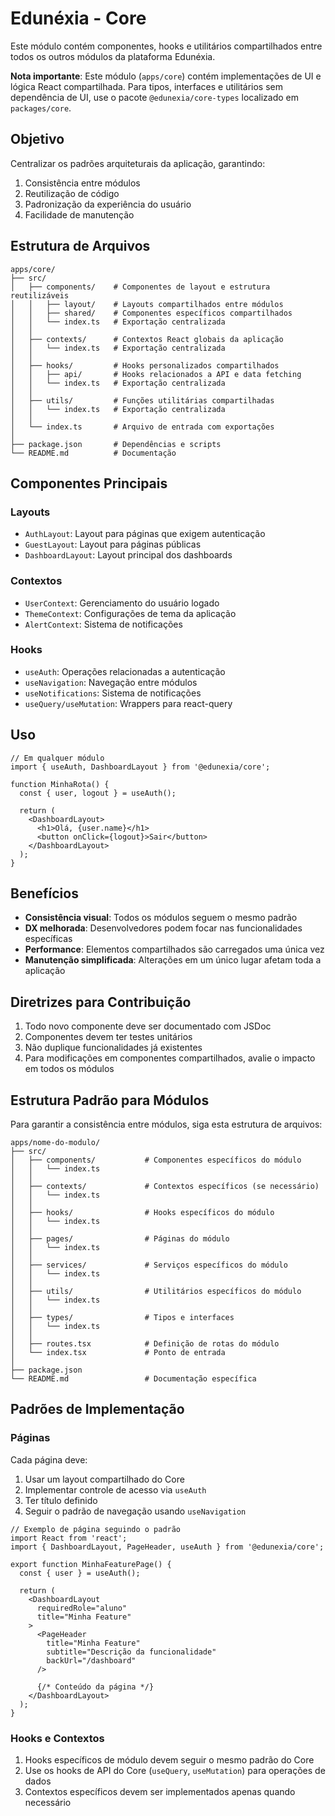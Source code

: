 # Edunéxia - Core

Este módulo contém componentes, hooks e utilitários compartilhados entre todos os outros módulos da plataforma Edunéxia.

**Nota importante**: Este módulo (`apps/core`) contém implementações de UI e lógica React compartilhada. Para tipos, interfaces e utilitários sem dependência de UI, use o pacote `@edunexia/core-types` localizado em `packages/core`.

## Objetivo

Centralizar os padrões arquiteturais da aplicação, garantindo:

1. Consistência entre módulos
2. Reutilização de código
3. Padronização da experiência do usuário
4. Facilidade de manutenção

## Estrutura de Arquivos

```
apps/core/
├── src/
│   ├── components/    # Componentes de layout e estrutura reutilizáveis
│   │   ├── layout/    # Layouts compartilhados entre módulos
│   │   ├── shared/    # Componentes específicos compartilhados
│   │   └── index.ts   # Exportação centralizada
│   │
│   ├── contexts/      # Contextos React globais da aplicação
│   │   └── index.ts   # Exportação centralizada
│   │
│   ├── hooks/         # Hooks personalizados compartilhados
│   │   ├── api/       # Hooks relacionados a API e data fetching
│   │   └── index.ts   # Exportação centralizada
│   │
│   ├── utils/         # Funções utilitárias compartilhadas
│   │   └── index.ts   # Exportação centralizada
│   │
│   └── index.ts       # Arquivo de entrada com exportações
│
├── package.json       # Dependências e scripts
└── README.md          # Documentação
```

## Componentes Principais

### Layouts

- `AuthLayout`: Layout para páginas que exigem autenticação
- `GuestLayout`: Layout para páginas públicas
- `DashboardLayout`: Layout principal dos dashboards

### Contextos

- `UserContext`: Gerenciamento do usuário logado
- `ThemeContext`: Configurações de tema da aplicação
- `AlertContext`: Sistema de notificações

### Hooks

- `useAuth`: Operações relacionadas a autenticação
- `useNavigation`: Navegação entre módulos
- `useNotifications`: Sistema de notificações
- `useQuery/useMutation`: Wrappers para react-query

## Uso

```tsx
// Em qualquer módulo
import { useAuth, DashboardLayout } from '@edunexia/core';

function MinhaRota() {
  const { user, logout } = useAuth();
  
  return (
    <DashboardLayout>
      <h1>Olá, {user.name}</h1>
      <button onClick={logout}>Sair</button>
    </DashboardLayout>
  );
}
```

## Benefícios

- **Consistência visual**: Todos os módulos seguem o mesmo padrão
- **DX melhorada**: Desenvolvedores podem focar nas funcionalidades específicas
- **Performance**: Elementos compartilhados são carregados uma única vez
- **Manutenção simplificada**: Alterações em um único lugar afetam toda a aplicação

## Diretrizes para Contribuição

1. Todo novo componente deve ser documentado com JSDoc
2. Componentes devem ter testes unitários
3. Não duplique funcionalidades já existentes
4. Para modificações em componentes compartilhados, avalie o impacto em todos os módulos

## Estrutura Padrão para Módulos

Para garantir a consistência entre módulos, siga esta estrutura de arquivos:

```
apps/nome-do-modulo/
├── src/
│   ├── components/           # Componentes específicos do módulo
│   │   └── index.ts         
│   │
│   ├── contexts/             # Contextos específicos (se necessário)
│   │   └── index.ts
│   │
│   ├── hooks/                # Hooks específicos do módulo
│   │   └── index.ts
│   │
│   ├── pages/                # Páginas do módulo
│   │   └── index.ts
│   │
│   ├── services/             # Serviços específicos do módulo
│   │   └── index.ts
│   │
│   ├── utils/                # Utilitários específicos do módulo
│   │   └── index.ts
│   │
│   ├── types/                # Tipos e interfaces
│   │   └── index.ts
│   │
│   ├── routes.tsx            # Definição de rotas do módulo
│   └── index.tsx             # Ponto de entrada
│
├── package.json
└── README.md                 # Documentação específica
```

## Padrões de Implementação

### Páginas

Cada página deve:

1. Usar um layout compartilhado do Core
2. Implementar controle de acesso via `useAuth`
3. Ter título definido
4. Seguir o padrão de navegação usando `useNavigation`

```tsx
// Exemplo de página seguindo o padrão
import React from 'react';
import { DashboardLayout, PageHeader, useAuth } from '@edunexia/core';

export function MinhaFeaturePage() {
  const { user } = useAuth();
  
  return (
    <DashboardLayout 
      requiredRole="aluno" 
      title="Minha Feature"
    >
      <PageHeader
        title="Minha Feature"
        subtitle="Descrição da funcionalidade"
        backUrl="/dashboard"
      />
      
      {/* Conteúdo da página */}
    </DashboardLayout>
  );
}
```

### Hooks e Contextos

1. Hooks específicos de módulo devem seguir o mesmo padrão do Core
2. Use os hooks de API do Core (`useQuery`, `useMutation`) para operações de dados
3. Contextos específicos devem ser implementados apenas quando necessário 